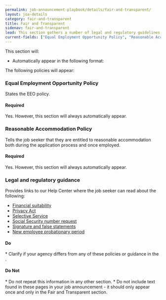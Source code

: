 ```yaml
---
permalink: job-announcement-playbook/details/fair-and-transparent/
layout: joa-details
category: fair-and-transparent
title: Fair and Transparent
sidenav: fair-and-transparent
lead: This section gathers a number of legal and regulatory guidelines, policies, and statements that applicants should be aware of as they apply.
current-fields: ["Equal Employment Opportunity Policy", "Reasonable Accommodation Policy", "Legal and regulatory guidance"]
---
```


This section will:

*	Automatically appear in the following format:

<div class="usajobs-recruitment-joa-playbook-details__example-img">
<amp-img src="{{ site.baseurl }}/assets/images/job-announcement-playbook/fair-and-transparent-v6.6.png"
  srcset="{{ site.baseurl }}/assets/images/job-announcement-playbook/fair-and-transparent-v6.6.png 768w,
  {{ site.baseurl }}/assets/images/job-announcement-playbook/fair-and-transparent-v6.6-SM.png 100w"
  width="377"
  height="357"
  layout="responsive"
  alt="Fair and Transparent v6.6"></amp-img>
</div>

The following policies will appear:

### Equal Employment Opportunity Policy

States the EEO policy.

#### Required
Yes. However, this section will always automatically appear.

### Reasonable Accommodation Policy

Tells the job seeker that they are entitled to reasonable accommodation both during the application process and once employed.

#### Required
Yes. However, this section will always automatically appear.

### Legal and regulatory guidance

Provides links to our Help Center where the job seeker can read about the following:

* [Financial suitability](https://www.usajobs.gov/Help/working-in-government/fair-and-transparent/financial-suitability/)
* [Privacy Act](https://www.usajobs.gov/Help/working-in-government/fair-and-transparent/privacy-act/)
* [Selective Service](https://www.usajobs.gov/Help/working-in-government/fair-and-transparent/selective-service/)
* [Social Security number request](https://www.usajobs.gov/Help/working-in-government/fair-and-transparent/social-security-number/)
* [Signature and false statements](https://www.usajobs.gov/Help/working-in-government/fair-and-transparent/signature-false-statements/)
* [New employee probationary period](https://www.usajobs.gov/Help/working-in-government/fair-and-transparent/probationary-period/)

<div class="usajobs-recruitment-joa-playbook-details__container">
<div class="usajobs-recruitment-joa-playbook-details__do">
  <h4><span class="fa fa-check"></span> Do</h4>
  * Clarify if your agency differs from any of these policies or guidance in the .
</div>
<div class="usajobs-recruitment-joa-playbook-details__do-not">
  <h4><span class="fa fa-times"></span> Do Not</h4>
  * Do not repeat this information in any other section.
  * Do not include text found in these pages in your job announcement - it should only appear once and only in the Fair and Transparent section.
</div>
</div>
